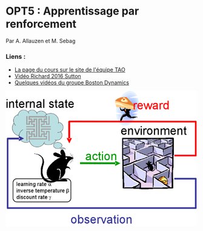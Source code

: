 # OPT5 : Apprentissage par renforcement

Par A. Allauzen et M. Sebag

### Liens : 

- [La page du cours sur le site de l'équipe TAO](https://tao.lri.fr/courses)
- [Vidéo Richard 2016 Sutton](https://www.microsoft.com/en-us/research/video/tutorial-introduction-to-reinforcement-learning-with-function-approximation/)
- [Quelques vidéos du groupe Boston Dynamics](https://www.youtube.com/user/BostonDynamics)

![Learning](opt5.png)
